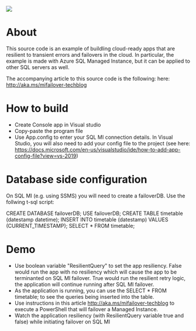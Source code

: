 ![](../media/solutions-microsoft-logo-small.png)

# About
This source code is an example of buildling cloud-ready apps that are resilient to transient errors and failovers in the cloud. In particular, the example is made with Azure SQL Managed Instance, but it can be applied to other SQL servers as well.

The accompanying article to this source code is the following: here: http://aka.ms/mifailover-techblog

# How to build

- Create Console app in Visual studio
- Copy-paste the program file
- Use App.config to enter your SQL MI connection details. In Visual Studio, you will also need to add your config file to the project (see here: https://docs.microsoft.com/en-us/visualstudio/ide/how-to-add-app-config-file?view=vs-2019)

# Database side configuration

On SQL MI (e.g. using SSMS) you will need to create a failoverDB. Use the follwing t-sql script:

CREATE DATABASE failoverDB;
USE failoverDB;
CREATE TABLE timetable (datestamp datetime);
INSERT INTO timetable (datestamp) VALUES (CURRENT_TIMESTAMP);
SELECT * FROM timetable;

# Demo

- Use boolean variable "ResilientQuery" to set the app resiliency. False would run the app with no resiliency which will cause the app to be terminanted on SQL MI failover. True would run the resilient retry logic, the application will continue running after SQL MI failover.
- As the application is running, you can use the SELECT * FROM timetable; to see the queries being inserted into the table.
- Use instructions in this article http://aka.ms/mifailover-techblog to execute a PowerShell that will failover a Managed Instance.
- Watch the application resiliency (with ResilientQuery variable true and false) while initiating failover on SQL MI
